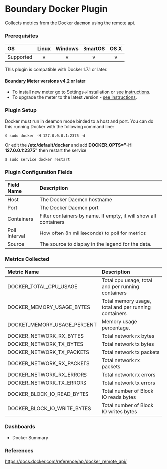 # Boundary Docker Plugin

Collects metrics from the Docker daemon using the remote api.

### Prerequisites

|     OS    | Linux | Windows | SmartOS | OS X |
|:----------|:-----:|:-------:|:-------:|:----:|
| Supported |   v   |    v    |    v    |  v   |

This plugin is compatible with Docker 1.7.1 or later.

#### Boundary Meter versions v4.2 or later 

- To install new meter go to Settings->Installation or [see instructions](https://help.boundary.com/hc/en-us/sections/200634331-Installation).
- To upgrade the meter to the latest version - [see instructions](https://help.boundary.com/hc/en-us/articles/201573102-Upgrading-the-Boundary-Meter).

### Plugin Setup

Docker must run in deamon mode binded to a host and port. You can do this running Docker with the following command line:

```
$ sudo docker -H 127.0.0.0.1:2375 -d
```

Or edit the **/etc/default/docker** and add **DOCKER_OPTS="-H 127.0.0.1:2375"** then restart the service

```
$ sudo service docker restart
``` 

### Plugin Configuration Fields

|Field Name|Description                                                |
|:---------|:----------------------------------------------------------|
|Host      |The Docker Daemon hostname                                    |
|Port      |The Docker Daemon port                                        |
|Containers | Filter containers by name. If empty, it will show all containers |
|Poll Interval | How often (in milliseconds) to poll for metrics |
|Source | The source to display in the legend for the data. |

### Metrics Collected

|Metric Name          |Description                       |
|:--------------------|:---------------------------------|
| DOCKER_TOTAL_CPU_USAGE | Total cpu usage, total and per running containers |
| DOCKER_MEMORY_USAGE_BYTES | Total memory usage, total and per running containers |
| DOCKET_MEMORY_USAGE_PERCENT | Memory usage percentage. |
| DOCKER_NETWORK_RX_BYTES | Total network rx bytes |
| DOCKER_NETWORK_TX_BYTES | Total network tx bytes |
| DOCKER_NETWORK_TX_PACKETS | Total network tx packets |
| DOCKER_NETWORK_RX_PACKETS | Total network rx packets |
| DOCKER_NETWORK_RX_ERRORS | Total network rx errors |
| DOCKER_NETWORK_TX_ERRORS | Total network tx errors |
| DOCKER_BLOCK_IO_READ_BYTES | Total number of Block IO reads bytes |
| DOCKER_BLOCK_IO_WRITE_BYTES | Total number of Block IO writes bytes |

### Dashboards

- Docker Summary

### References

https://docs.docker.com/reference/api/docker_remote_api/

